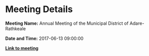 # Meeting Details

**Meeting Name:** Annual Meeting of the Municipal District of Adare-Rathkeale

**Date and Time:** 2017-06-13 09:00:00

**<a href="https://www.limerick.ie/council/whats-on/annual-meeting-municipal-district-adare-rathkeale-1" target="_blank">Link to meeting</a>**
